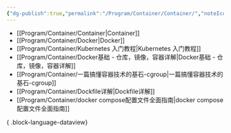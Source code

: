 ```yaml
---
{"dg-publish":true,"permalink":"/Program/Container/Container/","noteIcon":""}
---
```



- [[Program/Container/Container\|Container]]
- [[Program/Container/Docker\|Docker]]
- [[Program/Container/Kubernetes 入门教程\|Kubernetes 入门教程]]
- [[Program/Container/Docker基础 - 仓库，镜像，容器详解\|Docker基础 - 仓库，镜像，容器详解]]
- [[Program/Container/一篇搞懂容器技术的基石-cgroup\|一篇搞懂容器技术的基石-cgroup]]
- [[Program/Container/Dockfile详解\|Dockfile详解]]
- [[Program/Container/docker compose配置文件全面指南\|docker compose配置文件全面指南]]

{ .block-language-dataview}